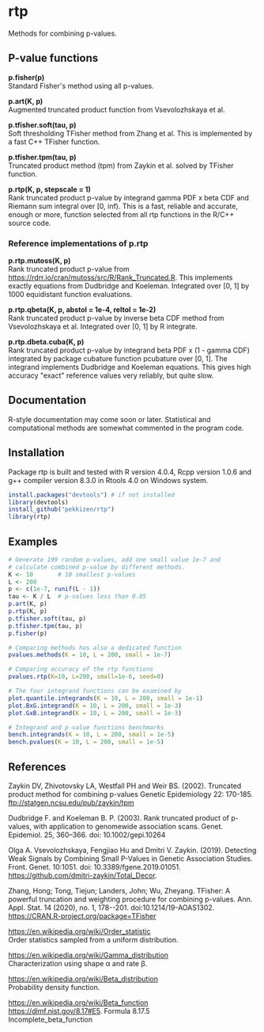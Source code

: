 
# rtp  

Methods for combining p-values.

## P-value functions

**p.fisher(p)**  
Standard Fisher's method using all p-values.  

**p.art(K, p)**  
Augmented truncated product function from Vsevolozhskaya et al.  

**p.tfisher.soft(tau, p)**  
Soft thresholding TFisher method from Zhang et al.
This is implemented by a fast C++ TFisher function.

**p.tfisher.tpm(tau, p)**  
Truncated product method (tpm) from Zaykin et al.
solved by TFisher function.  

**p.rtp(K, p, stepscale = 1)**  
Rank truncated product p-value by integrand gamma PDF x beta CDF and
Riemann sum integral over [0, inf).
This is a fast, reliable and accurate, enough or more,  function selected from all rtp functions in the R/C++ source code.

### Reference implementations of p.rtp

**p.rtp.mutoss(K, p)**  
Rank truncated product p-value from
https://rdrr.io/cran/mutoss/src/R/Rank_Truncated.R. This implements exactly equations from Dudbridge and Koeleman. Integrated over [0, 1] by 1000 equidistant function evaluations.

**p.rtp.qbeta(K, p, abstol = 1e-4, reltol = 1e-2)**  
Rank truncated product p-value by inverse beta CDF method from Vsevolozhskaya et al.
Integrated over [0, 1] by R integrate.

**p.rtp.dbeta.cuba(K, p)**  
Rank truncated product p-value by integrand beta PDF x (1 - gamma CDF) integrated by package cubature function pcubature over [0, 1].
The integrand implements Dudbridge and Koeleman equations.
This gives high accuracy "exact" reference values very reliably, but quite slow.

## Documentation

R-style documentation may come soon or later. Statistical and computational methods are somewhat commented in the program code.

## Installation

Package rtp is built and tested with R version 4.0.4, Rcpp version 1.0.6 and
g++ compiler version 8.3.0 in Rtools 4.0 on Windows system.

```R
install.packages("devtools") # if not installed
library(devtools)
install_github("pekkizen/rtp")
library(rtp)
```

## Examples

```R
# Generate 199 random p-values, add one small value 1e-7 and  
# calculate combined p-value by different methods.
K <- 10       # 10 smallest p-values
L <- 200
p <- c(1e-7, runif(L - 1))
tau <- K / L  # p-values less than 0.05
p.art(K, p)
p.rtp(K, p)
p.tfisher.soft(tau, p)
p.tfisher.tpm(tau, p)
p.fisher(p)

# Comparing methods has also a dedicated function
pvalues.methods(K = 10, L = 200, small = 1e-7)

# Comparing accuracy of the rtp functions
pvalues.rtp(K=10, L=200, small=1e-6, seed=0)

# The four integrand functions can be examined by
plot.quantile.integrands(K = 10, L = 200, small = 1e-1)
plot.BxG.integrand(K = 10, L = 200, small = 1e-3)
plot.GxB.integrand(K = 10, L = 200, small = 1e-3)

# Integrand and p-value functions benchmarks
bench.integrands(K = 10, L = 200, small = 1e-5)
bench.pvalues(K = 10, L = 200, small = 1e-5)
```

## References

Zaykin DV, Zhivotovsky LA, Westfall PH and Weir BS. (2002).
Truncated product method for combining p-values
Genetic Epidemiology 22: 170-185. ftp://statgen.ncsu.edu/pub/zaykin/tpm  

Dudbridge F. and Koeleman B. P. (2003).
Rank truncated product of p-values, with application to genomewide association scans.
Genet. Epidemiol. 25, 360–366. doi: 10.1002/gepi.10264  

Olga A. Vsevolozhskaya, Fengjiao Hu and Dmitri V. Zaykin. (2019). Detecting Weak
Signals by Combining Small P-Values in Genetic Association Studies.
Front. Genet. 10:1051. doi: 10.3389/fgene.2019.01051.
https://github.com/dmitri-zaykin/Total_Decor.  

Zhang, Hong; Tong, Tiejun; Landers, John; Wu, Zheyang. TFisher: A powerful truncation
and weighting procedure for combining p-values. Ann. Appl. Stat. 14 (2020), no. 1, 178--201.
doi:10.1214/19-AOAS1302.
https://CRAN.R-project.org/package=TFisher

https://en.wikipedia.org/wiki/Order_statistic  
Order statistics sampled from a uniform distribution.  

https://en.wikipedia.org/wiki/Gamma_distribution  
Characterization using shape α and rate β.

https://en.wikipedia.org/wiki/Beta_distribution  
Probability density function.

https://en.wikipedia.org/wiki/Beta_function  
https://dlmf.nist.gov/8.17#E5. Formula 8.17.5  
Incomplete_beta_function
